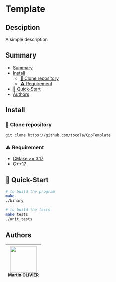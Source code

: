# Template

## Desciption

A simple description

## Summary
  - [Summary](#summary)
  - [Install](#install)
    - [:rocket: Clone repository](#rocket-clone-repository)
    - [:warning: Requirement](#warning-requirement)
  - [:checkered_flag: Quick-Start](#checkered_flag-quick-start)
  - [Authors](#authors)

## Install

### :rocket: Clone repository

```shell
git clone https://github.com/tocola/CppTemplate
```

### :warning: Requirement

- [CMake >= 3.17](https://cmake.org/download/)
- [C++17](https://en.cppreference.com/w/cpp/20)

## :checkered_flag: Quick-Start

```sh
# to build the program
make
./binary

# to build the tests
make tests
./unit_tests
```

## Authors

| [<img src="https://github.com/tocola.png?size=85" width=85><br><sub>Martin OLIVIER</sub>](https://github.com/tocola) 
| :---: | 
<h2 align=center>
